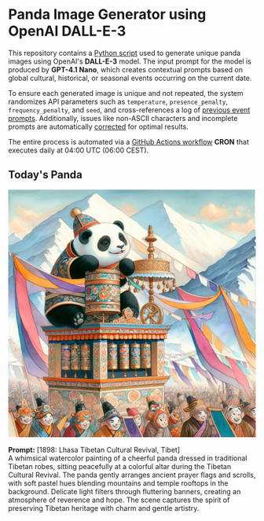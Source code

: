 # Panda Image Generator using OpenAI DALL-E-3

This repository contains a [Python script](src/daily_panda_image/generators/image_generator.py) used to generate unique panda images using OpenAI's **DALL-E-3** model. 
The input prompt for the model is produced by **GPT-4.1 Nano**, which creates contextual prompts based on global cultural, historical, or seasonal events occurring on the current date.

To ensure each generated image is unique and not repeated, the system randomizes API parameters such as `temperature`, `presence_penalty`, `frequency_penalty`, and `seed`, and cross-references a log of [previous event prompts](src/daily_panda_image/generators/prompt_generator.py). Additionally, issues like non-ASCII characters and incomplete prompts are automatically [corrected](src/daily_panda_image/utils/text_processor.py) for optimal results.

The entire process is automated via a [GitHub Actions workflow](.github/workflows/image_publisher.yml) **CRON** that executes daily at 04:00 UTC (06:00 CEST).


## Today's Panda
![screenshot](images/panda_current.png)

**Prompt:** [1898: Lhasa Tibetan Cultural Revival, Tibet]  
A whimsical watercolor painting of a cheerful panda dressed in traditional Tibetan robes, sitting peacefully at a colorful altar during the Tibetan Cultural Revival. The panda gently arranges ancient prayer flags and scrolls, with soft pastel hues blending mountains and temple rooftops in the background. Delicate light filters through fluttering banners, creating an atmosphere of reverence and hope. The scene captures the spirit of preserving Tibetan heritage with charm and gentle artistry.
